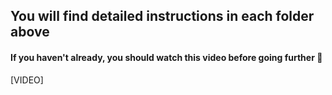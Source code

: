 ## You will find **detailed instructions in each folder** above

#### If you haven't already, you should watch this video before going further :movie_camera:

[VIDEO]